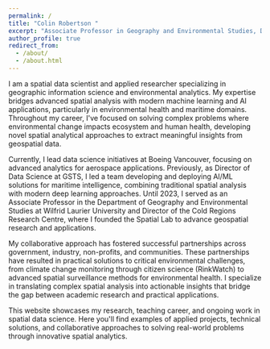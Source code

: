 ```yaml
---
permalink: /
title: "Colin Robertson "
excerpt: "Associate Professor in Geography and Environmental Studies, Director of the Cold Regions Research Centre"
author_profile: true
redirect_from: 
  - /about/
  - /about.html
---
```



I am a spatial data scientist and applied researcher specializing in geographic information science and environmental analytics. My expertise bridges advanced spatial analysis with modern machine learning and AI applications, particularly in environmental health and maritime domains. Throughout my career, I've focused on solving complex problems where environmental change impacts ecosystem and human health, developing novel spatial analytical approaches to extract meaningful insights from geospatial data.

Currently, I lead data science initiatives at Boeing Vancouver, focusing on advanced analytics for aerospace applications. Previously, as Director of Data Science at GSTS, I led a team developing and deploying AI/ML solutions for maritime intelligence, combining traditional spatial analysis with modern deep learning approaches. Until 2023, I served as an Associate Professor in the Department of Geography and Environmental Studies at Wilfrid Laurier University and Director of the Cold Regions Research Centre, where I founded the Spatial Lab to advance geospatial research and applications.

My collaborative approach has fostered successful partnerships across government, industry, non-profits, and communities. These partnerships have resulted in practical solutions to critical environmental challenges, from climate change monitoring through citizen science (RinkWatch) to advanced spatial surveillance methods for environmental health. I specialize in translating complex spatial analysis into actionable insights that bridge the gap between academic research and practical applications.

This website showcases my research, teaching career, and ongoing work in spatial data science. Here you'll find examples of applied projects, technical solutions, and collaborative approaches to solving real-world problems through innovative spatial analytics.
